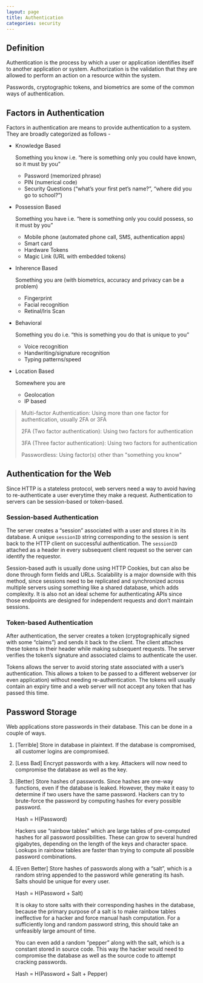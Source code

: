```yaml
---
layout: page
title: Authentication
categories: security
---
```

## Definition
Authentication is the process by which a user or application identifies itself to another application or system. Authorization is the validation that they are allowed to perform an action on a resource within the system.
 
Passwords, cryptographic tokens, and biometrics are some of the common ways of authentication.

## Factors in Authentication
Factors in authentication are means to provide authentication to a system. They are broadly categorized as follows -

- Knowledge Based

  Something you know i.e. “here is something only you could have known, so it must by you”
  * Password (memorized phrase)
  * PIN (numerical code)
  * Security Questions (“what’s your first pet’s name?”, “where did you go to school?”)

- Possession Based

  Something you have i.e. “here is something only you could possess, so it must by you”
  * Mobile phone (automated phone call, SMS, authentication apps)
  * Smart card
  * Hardware Tokens
  * Magic Link (URL with embedded tokens)


- Inherence Based

  Something you are (with biometrics, accuracy and privacy can be a problem)
  * Fingerprint
  * Facial recognition
  * Retinal/Iris Scan

- Behavioral

  Something you do i.e. “this is something you do that is unique to you”
  * Voice recognition
  * Handwriting/signature recognition
  * Typing patterns/speed

- Location Based
  
  Somewhere you are
  * Geolocation
  * IP based

> Multi-factor Authentication: Using more than one factor for authentication, usually 2FA or 3FA
> 
> 2FA (Two factor authentication): Using two factors for authentication
> 
> 3FA (Three factor authentication): Using two factors for authentication
>
> Passwordless: Using factor(s) other than "something you know"

## Authentication for the Web
Since HTTP is a stateless protocol, web servers need a way to avoid having to re-authenticate a user everytime they make a request. Authentication to servers can be session-based or token-based.

### Session-based Authentication
The server creates a “session” associated with a user and stores it in its database. A unique `sessionID` string corresponding to the session is sent back to the HTTP client on successful authentication. The `sessionID` attached as a header in every subsequent client request so the server can identify the requestor.

Session-based auth is usually done using HTTP Cookies, but can also be done through form fields and URLs. Scalability is a major downside with this method, since sessions need to be replicated and synchronized across multiple servers using something like a shared database, which adds complexity. It is also not an ideal scheme for authenticating APIs since those endpoints are designed for independent requests and don’t maintain sessions.

### Token-based Authentication
After authentication, the server creates a token (cryptographically signed with some “claims”) and sends it back to the client. The client attaches these tokens in their header while making subsequent requests. The server verifies the token’s signature and associated claims to authenticate the user.

Tokens allows the server to avoid storing state associated with a user’s authentication. This allows a token to be passed to a different webserver (or even application) without needing re-authentication. The tokens will usually contain an expiry time and a web server will not accept any token that has passed this time.

## Password Storage
Web applications store passwords in their database. This can be done in a couple of ways.

1. [Terrible] Store in database in plaintext. If the database is compromised, all customer logins are compromised.

2. [Less Bad] Encrypt passwords with a key. Attackers will now need to compromise the database as well as the key.

3. [Better] Store hashes of passwords. Since hashes are one-way functions, even if the database is leaked. However, they make it easy to determine if two users have the same password. Hackers can try to brute-force the password by computing hashes for every possible password.

   Hash = H(Password)

   Hackers use “rainbow tables” which are large tables of pre-computed hashes for all password possibilities. These can grow to several hundred gigabytes, depending on the length of the keys and character space. Lookups in rainbow tables are faster than trying to compute all possible password combinations.

4. [Even Better]
   Store hashes of passwords along with a “salt”, which is a random string appended to the password while generating its hash. Salts should be unique for every user.

   Hash = H(Password + Salt)

   It is okay to store salts with their corresponding hashes in the database, because the primary purpose of a salt is to make rainbow tables ineffective for a hacker and force manual hash computation. For a sufficiently long and random password string, this should take an unfeasibly large amount of time.

   You can even add a random “pepper” along with the salt, which is a constant stored in source code. This way the hacker would need to compromise the database as well as the source code to attempt cracking passwords.

   Hash = H(Password + Salt + Pepper)

